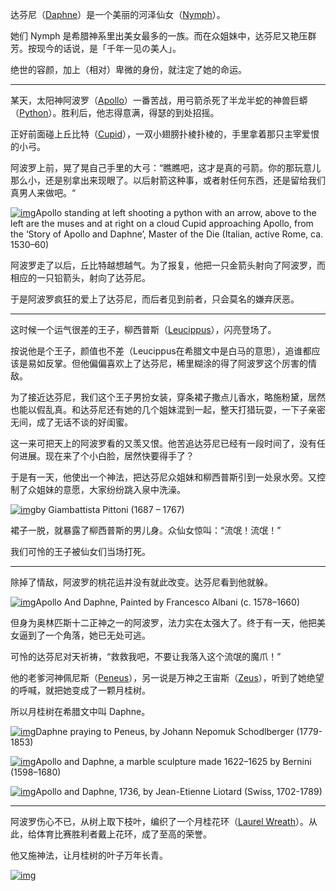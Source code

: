 达芬尼（[Daphne](https://en.wikipedia.org/wiki/Daphne)）是一个美丽的河泽仙女（[Nymph](https://en.wikipedia.org/wiki/Nymph)）。

她们 Nymph 是希腊神系里出美女最多的一族。而在众姐妹中，达芬尼又艳压群芳。按现今的话说，是「千年一见の美人」。

绝世的容颜，加上（相对）卑微的身份，就注定了她的命运。

------

某天，太阳神阿波罗（[Apollo](https://en.wikipedia.org/wiki/Apollo)）一番苦战，用弓箭杀死了半龙半蛇的神兽巨蟒（[Python](https://en.wikipedia.org/wiki/Python_(mythology))）。胜利后，他志得意满，得瑟的到处招摇。

正好前面碰上丘比特（[Cupid](https://en.wikipedia.org/wiki/Cupid)），一双小翅膀扑棱扑棱的，手里拿着那只主宰爱恨的小弓。

阿波罗上前，晃了晃自己手里的大弓：“瞧瞧吧，这才是真的弓箭。你的那玩意儿那么小，还是别拿出来现眼了。以后射箭这种事，或者射任何东西，还是留给我们真男人来做吧。“

[![img](../../images/dp824407.webp)](https://nzhong.wordpress.com/wp-content/uploads/2021/06/dp824407.webp)Apollo standing at left shooting a python with an arrow, above to the left are the muses and at right on a cloud Cupid approaching Apollo, from the ‘Story of Apollo and Daphne’, Master of the Die (Italian, active Rome, ca. 1530–60)

阿波罗走了以后，丘比特越想越气。为了报复，他把一只金箭头射向了阿波罗，而相应的一只铅箭头，射向了达芬尼。

于是阿波罗疯狂的爱上了达芬尼，而后者见到前者，只会莫名的嫌弃厌恶。

------

这时候一个运气很差的王子，柳西普斯（[Leucippus](https://en.wikipedia.org/wiki/Leucippus_(mythology))），闪亮登场了。

按说他是个王子，颜值也不差（Leucippus在希腊文中是白马的意思），追谁都应该是易如反掌。但他偏偏喜欢上了达芬尼，稀里糊涂的得了阿波罗这个厉害的情敌。

为了接近达芬尼，我们这个王子男扮女装，穿条裙子撒点儿香水，略施粉黛，居然也能以假乱真。和达芬尼还有她的几个姐妹混到一起，整天打猎玩耍，一下子亲密无间，成了无话不谈的好闺蜜。

这一来可把天上的阿波罗看的又羡又恨。他苦追达芬尼已经有一段时间了，没有任何进展。现在来了个小白脸，居然快要得手了？

于是有一天，他使出一个神法，把达芬尼众姐妹和柳西普斯引到一处泉水旁。又控制了众姐妹的意愿，大家纷纷跳入泉中洗澡。

[![img](../../images/giambattista-pittoni-f3b5774e-263a-41e5-9e9d-680a4f15247-resize-750.webp)](https://nzhong.wordpress.com/wp-content/uploads/2021/06/giambattista-pittoni-f3b5774e-263a-41e5-9e9d-680a4f15247-resize-750.webp)by Giambattista Pittoni (1687 – 1767)

裙子一脱，就暴露了柳西普斯的男儿身。众仙女惊叫：“流氓！流氓！”

我们可怜的王子被仙女们当场打死。

------

除掉了情敌，阿波罗的桃花运并没有就此改变。达芬尼看到他就躲。

[![img](../../images/apollo-and-daphne-painted-by-francesco-albani.webp)](https://nzhong.wordpress.com/wp-content/uploads/2021/06/apollo-and-daphne-painted-by-francesco-albani-1578e280931660-public-domain-via-creative-commons-1.webp)Apollo And Daphne, Painted by Francesco Albani (c. 1578–1660)

但身为奥林匹斯十二正神之一的阿波罗，法力实在太强大了。终于有一天，他把美女逼到了一个角落，她已无处可逃。

可怜的达芬尼对天祈祷，“救救我吧，不要让我落入这个流氓的魔爪！”

他的老爹河神佩尼斯（[Peneus](https://en.wikipedia.org/wiki/Peneus)），另一说是万神之王宙斯（[Zeus](https://en.wikipedia.org/wiki/Zeus)），听到了她绝望的呼喊，就把她变成了一颗月桂树。

所以月桂树在希腊文中叫 Daphne。

[![img](../../images/schodlberger-daphne-praying-to-peneus-johann-nepomuk-schodlberger.webp)](https://nzhong.wordpress.com/wp-content/uploads/2021/11/schodlberger-daphne-praying-to-peneus-johann-nepomuk-schodlberger.webp)Daphne praying to Peneus, by Johann Nepomuk Schodlberger (1779-1853)

[![img](../../images/497px-apollo_and_daphne_bernini.webp)](https://nzhong.wordpress.com/wp-content/uploads/2021/06/497px-apollo_and_daphne_bernini.webp)Apollo and Daphne, a marble sculpture made 1622–1625 by Bernini (1598–1680)

[![img](../../images/400385mtsdl.webp)](https://nzhong.wordpress.com/wp-content/uploads/2021/12/400385mtsdl.webp)Apollo and Daphne, 1736, by Jean-Etienne Liotard (Swiss, 1702-1789)

------

阿波罗伤心不已，从树上取下枝叶，编织了一个月桂花环（[Laurel Wreath](https://en.wikipedia.org/wiki/Laurel_wreath)）。从此，给体育比赛胜利者戴上花环，成了至高的荣誉。

他又施神法，让月桂树的叶子万年长青。

[![img](../../images/2010_cks_07919_0002_000henry_ryland_maiden_with_a_laurel_wreath-1.webp)](https://nzhong.wordpress.com/wp-content/uploads/2021/06/2010_cks_07919_0002_000henry_ryland_maiden_with_a_laurel_wreath-1.webp)